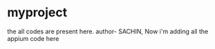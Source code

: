 # myproject
the all codes are present here.
author- SACHIN,
Now i'm adding all the appium code here
